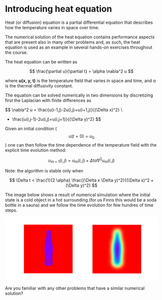 <!-- Title: Introducing heat equation -->

<!-- Short description:

In this article, we introduce the heat equation, which will be
used in various hands-on exercises throughout the course

-->

# Introducing heat equation

Heat (or diffusion) equation is a partial differential equation that
describes how the temperature varies in space over time.

The numerical solution of the heat equation contains performance aspects that
are present also in many other problems and, as such, the heat equation is
used as an example in several hands-on exercises throughout the course.

The heat equation can be written as

$$
\frac{\partial u}{\partial t} = \alpha \nabla^2 u
$$

where **u(x, y, t)** is the temperature field that varies in space and time,
and α is the thermal diffusivity constant.

The equation can be solved numerically in two dimensions by discretizing
first the Laplacian with finite differences as

$$
\nabla^2 u  = \frac{u(i-1,j)-2u(i,j)+u(i+1,j)}{(\Delta x)^2} \\
 + \frac{u(i,j-1)-2u(i,j)+u(i,j+1)}{(\Delta y)^2}
$$

Given an initial condition ($$u(t=0) = u_0$$) one can then follow the time
dependence of the temperature field with the explicit time evolution method:

$$
u_{m+1}(i,j) = u_m(i,j) + \Delta t \alpha \nabla^2 u_m(i,j)
$$

Note: the algorithm is stable only when

$$
\Delta t < \frac{1}{2 \alpha} \frac{(\Delta x \Delta y)^2}{(\Delta x)^2 + (\Delta y)^2}
$$

The image below shows a result of numerical simulation where the initial state
is a cold object in a hot surrounding (for us Finns this would be a soda bottle
in a sauna) and we follow the time evolution for few hundres of time steps.

![Numerical solution](../../img/heat.png)

Are you familiar with any other problems that have a similar numerical
solution?
